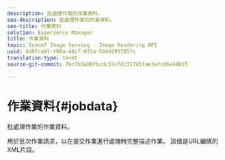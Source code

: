 ```yaml
---
description: 批處理作業的作業資料。
seo-description: 批處理作業的作業資料。
seo-title: 作業資料
solution: Experience Manager
title: 作業資料
topic: Scene7 Image Serving - Image Rendering API
uuid: 4d0fca91-f08a-48cf-931a-504d295785fc
translation-type: tm+mt
source-git-commit: 7bc7b3a86fbcdc57cfdc31745fae3afc06e44b15

---
```



# 作業資料{#jobdata}

批處理作業的作業資料。

用於批次作業請求，以在提交作業進行處理時完整描述作業。 該值是URL編碼的XML片段。
